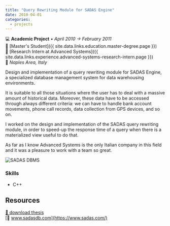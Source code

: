 ```yaml
---
title: "Query Rewriting Module for SADAS Engine"
date: 2010-04-01
categories:
  - projects
---
```

💻 **Academic Project** • _April 2010 → February 2011_  
🏫 [Master's Student]({{ site.data.links.education.master-degree.page }})  
🏢 [Research Intern at Advanced Systems]({{ site.data.links.experience.advanced-systems-research-intern.page }})  
📍 _Naples Area, Italy_  

Design and implementation of a query rewriting module for SADAS Engine, a specialized database management system for data warehousing environments.

It is suitable to all those situations where the user has to deal with a massive amount of historical data. Moreover, these data have to be accessed through always different criteria: we can have to handle bank account movements, phone call records, data collection from GPS devices, and so on.

I worked on the design and implementation of the SADAS query rewriting module, in order to speed-up the response time of a query when there is a materialized view useful to do that.

As far as I know Advanced Systems is the only Italian company in this field and it was a pleasure to work with a team so great.

![SADAS DBMS](../sadas_db.png)


### Skills

- C++


## Resources

[💾 download thesis](/assets/downloads/master_query_rewrinting.pdf)  
[🔗 www.sadasdb.com](https://www.sadas.com/)  